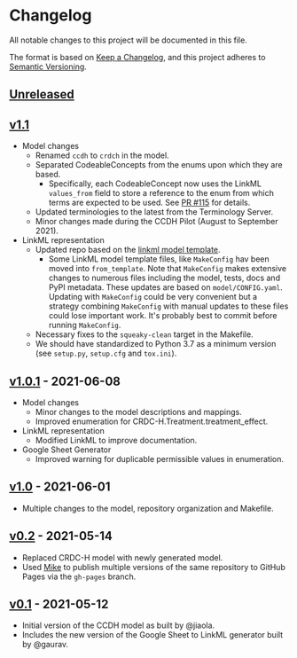 # Changelog

All notable changes to this project will be documented in this file.

The format is based on [Keep a Changelog](https://keepachangelog.com/en/1.0.0/),
and this project adheres to [Semantic Versioning](https://semver.org/spec/v2.0.0.html).

## [Unreleased]

## [v1.1]

* Model changes
  * Renamed `ccdh` to `crdch` in the model.
  * Separated CodeableConcepts from the enums upon which they are based.
    * Specifically, each CodeableConcept now uses the LinkML `values_from` field to store a reference to the enum
      from which terms are expected to be used. See [PR #115](https://github.com/cancerDHC/ccdhmodel/pull/115) for
      details.
  * Updated terminologies to the latest from the Terminology Server.
  * Minor changes made during the CCDH Pilot (August to September 2021).
* LinkML representation
  * Updated repo based on the [linkml model template](https://github.com/linkml/linkml-model-template).
    * Some LinkML model template files, like `MakeConfig` hav been moved into `from_template`. Note that `MakeConfig`
      makes extensive changes to numerous files including the model, tests, docs and PyPI metadata. These updates are
      based on `model/CONFIG.yaml`. Updating with `MakeConfig` could be very convenient but a strategy
      combining `MakeConfig` with manual updates to these files could lose important work. It's probably best to commit
      before running `MakeConfig`.
  * Necessary fixes to the `squeaky-clean` target in the Makefile.
  * We should have standardized to Python 3.7 as a minimum version (see `setup.py`, `setup.cfg` and `tox.ini`).

## [v1.0.1] - 2021-06-08

* Model changes
  * Minor changes to the model descriptions and mappings.
  * Improved enumeration for CRDC-H.Treatment.treatment_effect.
* LinkML representation
  * Modified LinkML to improve documentation.
* Google Sheet Generator
  * Improved warning for duplicable permissible values in enumeration.

## [v1.0] - 2021-06-01

* Multiple changes to the model, repository organization and Makefile.

## [v0.2] - 2021-05-14

* Replaced CRDC-H model with newly generated model.
* Used [Mike](https://github.com/jimporter/mike) to publish multiple
  versions of the same repository to GitHub Pages via the `gh-pages` branch.

## [v0.1] - 2021-05-12

* Initial version of the CCDH model as built by @jiaola.
* Includes the new version of the Google Sheet to LinkML generator
  built by @gaurav.

[Unreleased]: https://github.com/cancerDHC/ccdhmodel/compare/v1.1...HEAD
[v1.1]: https://github.com/cancerDHC/ccdhmodel/compare/v1.0.1...v1.1
[v1.0.1]: https://github.com/cancerDHC/ccdhmodel/compare/v1.0...v1.0.1
[v1.0]: https://github.com/cancerDHC/ccdhmodel/compare/v0.2...v1.0
[v0.2]: https://github.com/cancerDHC/ccdhmodel/compare/v0.1...v0.2
[v0.1]: https://github.com/cancerDHC/ccdhmodel/releases/v0.1
